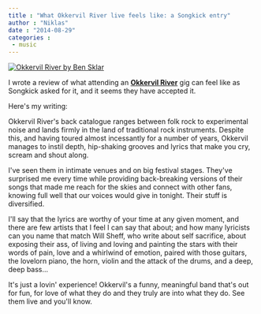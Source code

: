 ```yaml
---
title : "What Okkervil River live feels like: a Songkick entry"
author : "Niklas"
date : "2014-08-29"
categories : 
 - music
---
```


[![Okkervil River by Ben Sklar](https://niklasblog.com/wp-content/OkkervilRiver-creditBenSklar-1.jpg)](https://niklasblog.com/wp-content/OkkervilRiver-creditBenSklar-1.jpg)

I wrote a review of what attending an **[Okkervil River](http://okkervilriver.com)** gig can feel like as Songkick asked for it, and it seems they have accepted it.

Here's my writing:

Okkervil River's back catalogue ranges between folk rock to experimental noise and lands firmly in the land of traditional rock instruments. Despite this, and having toured almost incessantly for a number of years, Okkervil manages to instil depth, hip-shaking grooves and lyrics that make you cry, scream and shout along.

I've seen them in intimate venues and on big festival stages. They've surprised me every time while providing back-breaking versions of their songs that made me reach for the skies and connect with other fans, knowing full well that our voices would give in tonight. Their stuff is diversified.

I'll say that the lyrics are worthy of your time at any given moment, and there are few artists that I feel I can say that about; and how many lyricists can you name that match Will Sheff, who write about self sacrifice, about exposing their ass, of living and loving and painting the stars with their words of pain, love and a whirlwind of emotion, paired with those guitars, the lovelorn piano, the horn, violin and the attack of the drums, and a deep, deep bass...

It's just a lovin' experience! Okkervil's a funny, meaningful band that's out for fun, for love of what they do and they truly are into what they do. See them live and you'll know.
